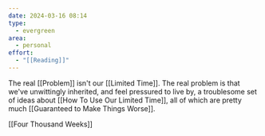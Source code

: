 ```yaml
---
date: 2024-03-16 08:14
type:
  - evergreen
area:
  - personal
effort:
  - "[[Reading]]"
---
```


The real [[Problem]] isn't our [[Limited Time]]. The real problem is that we've unwittingly inherited, and feel pressured to live by, a troublesome set of ideas about [[How To Use Our Limited Time]], all of which are pretty much [[Guaranteed to Make Things Worse]].

[[Four Thousand Weeks]]
